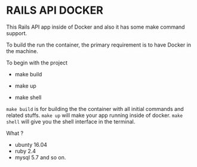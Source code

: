 # RAILS API DOCKER

This Rails API app inside of Docker  and also it has some make command support. 


To build the run the container, the primary requirement is to have Docker in the machine. 

To begin with the project

* make build

* make up

* make shell 

`make build` is for building the the container with all initial commands and related stuffs.
`make up` will make your app running inside of docker. 
`make shell` will give you the shell interface in the terminal. 

What ?
 * ubunty 16.04
 * ruby 2.4
 * mysql 5.7 and so on. 
 
 
 
